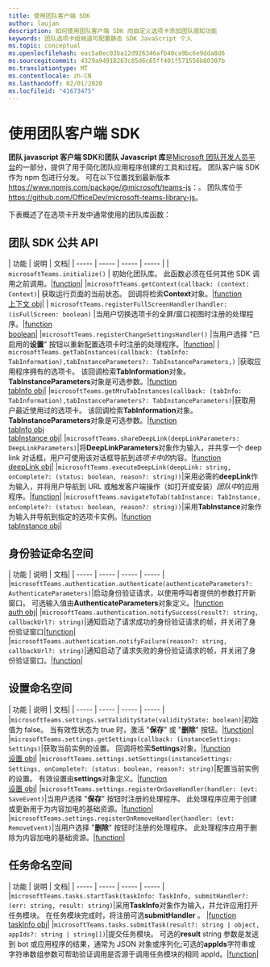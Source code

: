 ```yaml
---
title: 使用团队客户端 SDK
author: laujan
description: 如何使用团队客户端 SDK 向自定义选项卡添加团队感知功能
keywords: 团队选项卡组频道可配置静态 SDK JavaScript 个人
ms.topic: conceptual
ms.openlocfilehash: eac5a8ec03ba12d926346afb40ca9bc6e9dda8d6
ms.sourcegitcommit: 4329a94918263c85d6c65ff401f571556b80307b
ms.translationtype: MT
ms.contentlocale: zh-CN
ms.lasthandoff: 02/01/2020
ms.locfileid: "41673475"
---
```

# <a name="using-the-teams-client-sdk"></a>使用团队客户端 SDK

**团队 javascript 客户端 SDK**和**团队 Javascript 库**是[Microsoft 团队开发人员平台](https://msdn.microsoft.com/microsoft-teams)的一部分，提供了用于简化团队应用程序创建的工具和过程。 团队客户端 SDK 作为 npm 包进行分发。 可在以下位置找到最新版本<https://www.npmjs.com/package/@microsoft/teams-js>：。 团队库位于<https://github.com/OfficeDev/microsoft-teams-library-js>。

下表概述了在选项卡开发中通常使用的团队库函数：

## <a name="teams-sdk-public-api"></a>团队 SDK 公共 API 

| 功能  | 说明          | 文档|
| -----     | -----     | -----    | -----        |
| `microsoftTeams.initialize()` | 初始化团队库。 此函数必须在任何其他 SDK 调用之前调用。|[function](/javascript/api/@microsoft/teams-js/microsoftteams?view=msteams-client-js-latest#initialize-any-)|
|`microsoftTeams.getContext(callback: (context: Context)`| 获取运行页面的当前状态。 回调将检索**Context**对象。|[function](/javascript/api/@microsoft/teams-js/microsoftteams?view=msteams-client-js-latest#getcontext--context--context-----void-)<br/>[上下文 obj](/javascript/api/@microsoft/teams-js/microsoftteams.context?view=msteams-client-js-latest)|
| `microsoftTeams.registerFullScreenHandler(handler: (isFullScreen: boolean)` |当用户切换选项卡的全屏/窗口视图时注册的处理程序。|[function](/javascript/api/@microsoft/teams-js/microsoftteams?view=msteams-client-js-latest#registerfullscreenhandler--isfullscreen--boolean-----void-)<br/>[boolean](/javascript/api/@microsoft/teams-js/microsoftteams.context?view=msteams-client-js-latest#isfullscreen)|
|`microsoftTeams.registerChangeSettingsHandler()` |当用户选择 "已启用的**设置**" 按钮以重新配置选项卡时注册的处理程序。|[function](/javascript/api/@microsoft/teams-js/microsoftteams?view=msteams-client-js-latest#registerchangesettingshandler-------void-)|
| `microsoftTeams.getTabInstances(callback: (tabInfo: TabInformation),tabInstanceParameters?: TabInstanceParameters,)` |获取应用程序拥有的选项卡。 该回调检索**TabInformation**对象。 **TabInstanceParameters**对象是可选参数。|[function](/javascript/api/@microsoft/teams-js/microsoftteams?view=msteams-client-js-latest#gettabinstances--tabinfo--tabinformation-----void--tabinstanceparameters-)<br/>[tabInfo obj](/javascript/api/@microsoft/teams-js/microsoftteams.tabinformation?view=msteams-client-js-latest)|
|`microsoftTeams.getMruTabInstances(callback: (tabInfo: TabInformation),tabInstanceParameters?: TabInstanceParameters)`|获取用户最近使用过的选项卡。 该回调检索**TabInformation**对象。 **TabInstanceParameters**对象是可选参数。|[function](/javascript/api/@microsoft/teams-js/microsoftteams?view=msteams-client-js-latest#getmrutabinstances--tabinfo--tabinformation-----void--tabinstanceparameters-)<br/>[tabInfo obj](/javascript/api/@microsoft/teams-js/microsoftteams.teaminformation?view=msteams-client-js-latest)<br/>[tabInstance obj](/javascript/api/@microsoft/teams-js/microsoftteams.tabinstanceparameters?view=msteams-client-js-latest)|
|`microsoftTeams.shareDeepLink(deepLinkParameters: DeepLinkParameters)`|将**DeepLinkParameters**对象作为输入，并共享一个 deep link 对话框，用户可使用该对话框导航到*选项卡中的*内容。|[function](/javascript/api/@microsoft/teams-js/microsoftteams?view=msteams-client-js-latest#sharedeeplink-deeplinkparameters-)<br/>[deepLink obj](/javascript/api/@microsoft/teams-js/microsoftteams.deeplinkparameters?view=msteams-client-js-latest)|
|`microsoftTeams.executeDeepLink(deepLink: string, onComplete?: (status: boolean, reason?: string))`|采用必需的**deepLink**作为输入，并将用户导航到 URL 或触发客户端操作（如打开或安装）*团队中*的应用程序。|[function](/javascript/api/@microsoft/teams-js/microsoftteams?view=msteams-client-js-latest#executedeeplink-string---status--boolean--reason---string-----void-)|
|`microsoftTeams.navigateToTab(tabInstance: TabInstance, onComplete?: (status: boolean, reason?: string))`|采用**TabInstance**对象作为输入并导航到指定的选项卡实例。|[function](/javascript/api/@microsoft/teams-js/microsoftteams?view=msteams-client-js-latest#navigatetotab-tabinstance-)<br/>[tabInstance obj](/javascript/api/@microsoft/teams-js/microsoftteams.tabinstance?view=msteams-client-js-latest)|

## <a name="authentication-namespace"></a>身份验证命名空间

| 功能  | 说明          | 文档|
| -----     | -----     | -----    | -----        |
|`microsoftTeams.authentication.authenticate(authenticateParameters?: AuthenticateParameters)`|启动身份验证请求，以使用呼叫者提供的参数打开新窗口。 可选输入值由**AuthenticateParameters**对象定义。|[function](/javascript/api/@microsoft/teams-js/microsoftteams.authentication?view=msteams-client-js-latest#authenticate-authenticateparameters-)<br/>[auth obj](/javascript/api/@microsoft/teams-js/microsoftteams.authentication.authenticateparameters?view=msteams-client-js-latest)|
|`microsoftTeams.authentication.notifySuccess(result?: string, callbackUrl?: string)`|通知启动了请求成功的身份验证请求的帧，并关闭了身份验证窗口|[function](/javascript/api/@microsoft/teams-js/microsoftteams.authentication?view=msteams-client-js-latest#notifysuccess-string--string-)|
|`microsoftTeams.authentication.notifyFailure(reason?: string, callbackUrl?: string)`|通知启动了请求失败的身份验证请求的帧，并关闭了身份验证窗口。|[function](/javascript/api/@microsoft/teams-js/microsoftteams.authentication?view=msteams-client-js-latest#notifyfailure-string--string-)|

## <a name="settings-namespace"></a>设置命名空间

| 功能  | 说明          | 文档|
| -----     | -----     | -----    | -----        |
|`microsoftTeams.settings.setValidityState(validityState: boolean)`|初始值为 false。 当有效性状态为 true 时，激活 "**保存**" 或 "**删除**" 按钮。|[function](/javascript/api/@microsoft/teams-js/microsoftteams.settings?view=msteams-client-js-latest#setvaliditystate-boolean-)|
|`microsoftTeams.settings.getSettings(callback: (instanceSettings: Settings)`|获取当前实例的设置。 回调将检索**Settings**对象。|[function](/javascript/api/@microsoft/teams-js/microsoftteams.settings?view=msteams-client-js-latest#getsettings--instancesettings--settings-----void-)<br/>[设置 obj](/javascript/api/@microsoft/teams-js/microsoftteams.settings.settings?view=msteams-client-js-latest)|
|`microsoftTeams.settings.setSettings(instanceSettings: Settings, onComplete?: (status: boolean, reason?: string)`|配置当前实例的设置。 有效设置由**settings**对象定义。|[function](/javascript/api/@microsoft/teams-js/microsoftteams.settings?view=msteams-client-js-latest#setsettings-settings-)<br/>[设置 obj](/javascript/api/@microsoft/teams-js/microsoftteams.settings.settings?view=msteams-client-js-latest)|
|`microsoftTeams.settings.registerOnSaveHandler(handler: (evt: SaveEvent)`|当用户选择 "**保存**" 按钮时注册的处理程序。 此处理程序应用于创建或更新用于为内容加电的基础资源。|[function](/javascript/api/@microsoft/teams-js/microsoftteams.settings?view=msteams-client-js-latest#registeronsavehandler--evt--saveevent-----void-)|
|`microsoftTeams.settings.registerOnRemoveHandler(handler: (evt: RemoveEvent)`|当用户选择 "**删除**" 按钮时注册的处理程序。 此处理程序应用于删除为内容加电的基础资源。|[function](/javascript/api/@microsoft/teams-js/microsoftteams.settings?view=msteams-client-js-latest#registeronremovehandler--evt--removeevent-----void-)|

## <a name="tasks-namespace"></a>任务命名空间

| 功能  | 说明          | 文档|
| -----     | -----     | -----    | -----        |
|`microsoftTeams.tasks.startTask(taskInfo: TaskInfo, submitHandler?: (err: string, result: string)`|采用**TaskInfo**对象作为输入，并允许应用打开任务模块。 在任务模块完成时，将注册可选**submitHandler** 。 |[function](/javascript/api/@microsoft/teams-js/microsoftteams.tasks?view=msteams-client-js-latest#starttask-taskinfo---err--string--result--string-----void-)<br/>[taskInfo obj](/javascript/api/@microsoft/teams-js/microsoftteams.taskinfo?view=msteams-client-js-latest)|
|`microsoftTeams.tasks.submitTask(result?: string | object, appIds?: string | string[])`|提交任务模块。 可选的**result** string 参数是发送到 bot 或应用程序的结果，通常为 JSON 对象或序列化;可选的**appIds**字符串或字符串数组参数可帮助验证调用是否源于调用任务模块的相同 appId。|[function](/javascript/api/@microsoft/teams-js/microsoftteams.tasks?view=msteams-client-js-latest#submittask-string---object--string---string---)|